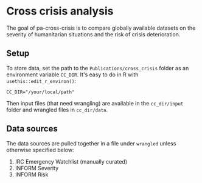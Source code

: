 
# Cross crisis analysis

<!-- badges: start -->
<!-- badges: end -->

The goal of pa-cross-crisis is to compare globally available datasets on the
severity of humanitarian situations and the risk of crisis deterioration.

## Setup

To store data, set the path to the `Publications/cross_crisis` folder as
an environment variable `CC_DIR`. It's easy to do in R with
`usethis::edit_r_environ()`:

```shell
CC_DIR="/your/local/path"
```

Then input files (that need wrangling) are available in the `cc_dir/input`
folder and wrangled files in `cc_dir/data`.

## Data sources

The data sources are pulled together in a file under `wrangled` unless otherwise
specified below:

1. IRC Emergency Watchlist (manually curated)
2. INFORM Severity
3. INFORM Risk